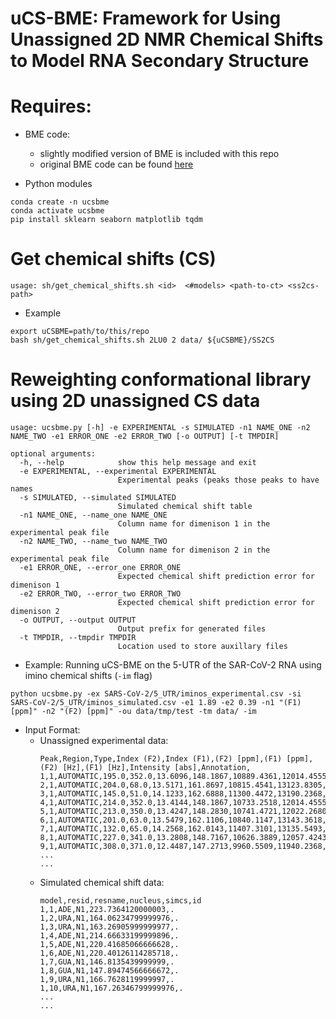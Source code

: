 # uCS-BME: Framework for Using Unassigned 2D NMR Chemical Shifts to Model RNA Secondary Structure

# Requires:

* BME code:
	* slightly modified version of BME is included with this repo
	* original BME code can be found [here](https://github.com/KULL-Centre/BME/)

* Python modules
```
conda create -n ucsbme
conda activate ucsbme
pip install sklearn seaborn matplotlib tqdm
```

# Get chemical shifts (CS)
```
usage: sh/get_chemical_shifts.sh <id>  <#models> <path-to-ct> <ss2cs-path>
```
* Example
```
export uCSBME=path/to/this/repo
bash sh/get_chemical_shifts.sh 2LU0 2 data/ ${uCSBME}/SS2CS
```

# Reweighting conformational library using 2D unassigned CS data

```
usage: ucsbme.py [-h] -e EXPERIMENTAL -s SIMULATED -n1 NAME_ONE -n2 NAME_TWO -e1 ERROR_ONE -e2 ERROR_TWO [-o OUTPUT] [-t TMPDIR]

optional arguments:
  -h, --help            show this help message and exit
  -e EXPERIMENTAL, --experimental EXPERIMENTAL
                        Experimental peaks (peaks those peaks to have names
  -s SIMULATED, --simulated SIMULATED
                        Simulated chemical shift table
  -n1 NAME_ONE, --name_one NAME_ONE
                        Column name for dimenison 1 in the experimental peak file
  -n2 NAME_TWO, --name_two NAME_TWO
                        Column name for dimenison 2 in the experimental peak file
  -e1 ERROR_ONE, --error_one ERROR_ONE
                        Expected chemical shift prediction error for dimenison 1
  -e2 ERROR_TWO, --error_two ERROR_TWO
                        Expected chemical shift prediction error for dimenison 2
  -o OUTPUT, --output OUTPUT
                        Output prefix for generated files
  -t TMPDIR, --tmpdir TMPDIR
                        Location used to store auxillary files
```
* Example: Running uCS-BME on the 5-UTR of the SAR-CoV-2 RNA using imino chemical shifts (```-im``` flag)
```
python ucsbme.py -ex SARS-CoV-2/5_UTR/iminos_experimental.csv -si SARS-CoV-2/5_UTR/iminos_simulated.csv -e1 1.89 -e2 0.39 -n1 "(F1) [ppm]" -n2 "(F2) [ppm]" -ou data/tmp/test -tm data/ -im
```

* Input Format:
	* Unassigned experimental data:
		```
		Peak,Region,Type,Index (F2),Index (F1),(F2) [ppm],(F1) [ppm],(F2) [Hz],(F1) [Hz],Intensity [abs],Annotation,
		1,1,AUTOMATIC,195.0,352.0,13.6096,148.1867,10889.4361,12014.4555,53341.56,,
		2,1,AUTOMATIC,204.0,68.0,13.5171,161.8697,10815.4541,13123.8305,55225.48,,
		3,1,AUTOMATIC,145.0,51.0,14.1233,162.6888,11300.4472,13190.2368,55865.04,,
		4,1,AUTOMATIC,214.0,352.0,13.4144,148.1867,10733.2518,12014.4555,57653.94,,
		5,1,AUTOMATIC,213.0,350.0,13.4247,148.2830,10741.4721,12022.2680,58536.78,,
		6,1,AUTOMATIC,201.0,63.0,13.5479,162.1106,10840.1147,13143.3618,58555.99,,
		7,1,AUTOMATIC,132.0,65.0,14.2568,162.0143,11407.3101,13135.5493,59100.34,,
		8,1,AUTOMATIC,227.0,341.0,13.2808,148.7167,10626.3889,12057.4243,62112.55,,
		9,1,AUTOMATIC,308.0,371.0,12.4487,147.2713,9960.5509,11940.2368,64530.53,,
		...
		...
		```
	* Simulated chemical shift data:
		```
		model,resid,resname,nucleus,simcs,id
		1,1,ADE,N1,223.7364120000003,.
		1,2,URA,N1,164.06234799999976,.
		1,3,URA,N1,163.26905999999977,.
		1,4,ADE,N1,214.66633199999896,.
		1,5,ADE,N1,220.41685066666628,.
		1,6,ADE,N1,220.40126114285718,.
		1,7,GUA,N1,146.8135439999999,.
		1,8,GUA,N1,147.89474566666672,.
		1,9,URA,N1,166.7628119999997,.
		1,10,URA,N1,167.26346799999976,.
		...
		...
		```

